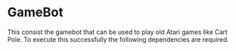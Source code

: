 # GameBot
This consist the gamebot that can be used to play old Atari games like Cart Pole. To execute this successfully the following dependencies are required.

